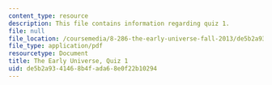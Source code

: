 ```yaml
---
content_type: resource
description: This file contains information regarding quiz 1.
file: null
file_location: /coursemedia/8-286-the-early-universe-fall-2013/de5b2a9341468b4fada68e0f22b10294_MIT8_286F13_q1.pdf
file_type: application/pdf
resourcetype: Document
title: The Early Universe, Quiz 1
uid: de5b2a93-4146-8b4f-ada6-8e0f22b10294
---
```

